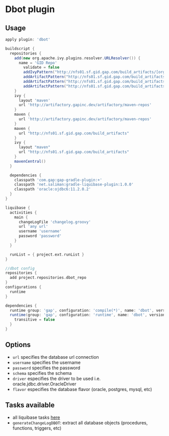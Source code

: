 Dbot plugin
===============

## Usage

```groovy
apply plugin: 'dbot'

buildscript {
  repositories {
    add(new org.apache.ivy.plugins.resolver.URLResolver()) {
      name = 'GID Repo'
        validate = false
        addIvyPattern("http://nfs01.sf.gid.gap.com/build_artifacts/[organisation]/[module]/ivy-[revision].xml")
        addArtifactPattern("http://nfs01.sf.gid.gap.com/build_artifacts/[organisation]/[module]/[revision]/[type]/[artifact]-[revision].[ext]")
        addArtifactPattern("http://nfs01.sf.gid.gap.com/build_artifacts/[organisation]/[module]/[revision]/[artifact]-[revision].[ext]")
        addArtifactPattern("http://nfs01.sf.gid.gap.com/build_artifacts/[organisation]/[module]/[revision]/[organisation]-[artifact]-[revision].[ext]")
    }
    ivy {
      layout 'maven'
      url 'http://artifactory.gapinc.dev/artifactory/maven-repos'
    }
    maven {
      url 'http://artifactory.gapinc.dev/artifactory/maven-repos'
    }
    maven {
      url "http://nfs01.sf.gid.gap.com/build_artifacts"
    }
    ivy {
      layout "maven"
      url "http://nfs01.sf.gid.gap.com/build_artifacts"
    }
    mavenCentral()
  }

  dependencies {
    classpath 'com.gap:gap-gradle-plugin:+'
    classpath 'net.saliman:gradle-liquibase-plugin:1.0.0'
    classpath 'oracle:ojdbc6:11.2.0.2'
  }
}

liquibase {
  activities {
    main {
      changeLogFile 'changelog.groovy'
      url 'any url'
      username 'username'
      password 'password'
    }
  }

  runList = { project.ext.runList }
}

//dbot config
repositories {
  add project.repositories.dbot_repo
}
configurations {
  runtime
}

dependencies {
  runtime group: 'gap', configuration: 'compile(*)', name: 'dbot', version: '0.0.+', type: 'jar'
  runtime(group: 'gap', configuration: 'runtime', name: 'dbot', version: '0.0.+', type: 'jar') {
    transitive = false
  }
}
```

## Options
* `url` specifies the database url connection
* `username` specifies the username
* `password` specifies the password
* `schema` specifies the schema
* `driver` especifies the driver to be used i.e. oracle.jdbc.driver.OracleDriver
* `flavor` especifies the database flavor (oracle, postgres, mysql, etc)


## Tasks available

* all liquibase tasks [here](https://github.com/tlberglund/gradle-liquibase-plugin)
* `generateChangeLogDBOT`: extract all database objects (procedures, functions, triggers, etc)



